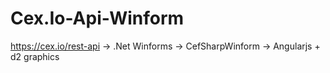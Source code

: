 # Cex.Io-Api-Winform

https://cex.io/rest-api -> .Net Winforms  -> CefSharpWinform -> Angularjs + d2 graphics
                                                                
                                                                
